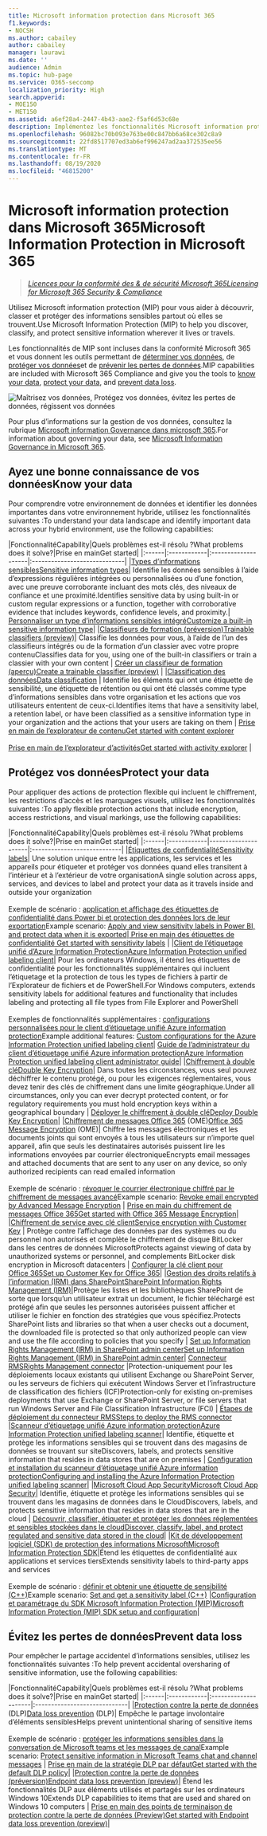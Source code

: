 ```yaml
---
title: Microsoft information protection dans Microsoft 365
f1.keywords:
- NOCSH
ms.author: cabailey
author: cabailey
manager: laurawi
ms.date: ''
audience: Admin
ms.topic: hub-page
ms.service: O365-seccomp
localization_priority: High
search.appverid:
- MOE150
- MET150
ms.assetid: a6ef28a4-2447-4b43-aae2-f5af6d53c68e
description: Implémentez les fonctionnalités Microsoft information protection (MIP) à l’aide de la conformité Microsoft 365 pour vous aider à découvrir, classer et protéger les informations sensibles partout où elles se trouvent.
ms.openlocfilehash: 96082bc70b093e763be00c847bb6a68ce302c8a9
ms.sourcegitcommit: 22fd8517707ed3ab6ef996247ad2aa372535ee56
ms.translationtype: MT
ms.contentlocale: fr-FR
ms.lasthandoff: 08/19/2020
ms.locfileid: "46815200"
---
```

# <a name="microsoft-information-protection-in-microsoft-365"></a><span data-ttu-id="a1e35-103">Microsoft information protection dans Microsoft 365</span><span class="sxs-lookup"><span data-stu-id="a1e35-103">Microsoft Information Protection in Microsoft 365</span></span>

><span data-ttu-id="a1e35-104">*[Licences pour la conformité des & de sécurité Microsoft 365](https://docs.microsoft.com/office365/servicedescriptions/microsoft-365-service-descriptions/microsoft-365-tenantlevel-services-licensing-guidance/microsoft-365-security-compliance-licensing-guidance)*</span><span class="sxs-lookup"><span data-stu-id="a1e35-104">*[Licensing for Microsoft 365 Security & Compliance](https://docs.microsoft.com/office365/servicedescriptions/microsoft-365-service-descriptions/microsoft-365-tenantlevel-services-licensing-guidance/microsoft-365-security-compliance-licensing-guidance)*</span></span>

<span data-ttu-id="a1e35-105">Utilisez Microsoft information protection (MIP) pour vous aider à découvrir, classer et protéger des informations sensibles partout où elles se trouvent.</span><span class="sxs-lookup"><span data-stu-id="a1e35-105">Use Microsoft Information Protection (MIP) to help you discover, classify, and protect sensitive information wherever it lives or travels.</span></span>

<span data-ttu-id="a1e35-106">Les fonctionnalités de MIP sont incluses dans la conformité Microsoft 365 et vous donnent les outils permettant de [déterminer vos données](#know-your-data), de [protéger vos données](#protect-your-data)et de [prévenir les pertes de données](#prevent-data-loss).</span><span class="sxs-lookup"><span data-stu-id="a1e35-106">MIP capabilities are included with Microsoft 365 Compliance and give you the tools to [know your data](#know-your-data), [protect your data](#protect-your-data), and [prevent data loss](#prevent-data-loss).</span></span>

![Maîtrisez vos données, Protégez vos données, évitez les pertes de données, régissent vos données](../media/powered-by-intelligent-platform.png)

<span data-ttu-id="a1e35-108">Pour plus d’informations sur la gestion de vos données, consultez la rubrique [Microsoft information Governance dans microsoft 365](manage-Information-governance.md).</span><span class="sxs-lookup"><span data-stu-id="a1e35-108">For information about governing your data, see [Microsoft Information Governance in Microsoft 365](manage-Information-governance.md).</span></span>

## <a name="know-your-data"></a><span data-ttu-id="a1e35-109">Ayez une bonne connaissance de vos données</span><span class="sxs-lookup"><span data-stu-id="a1e35-109">Know your data</span></span>

<span data-ttu-id="a1e35-110">Pour comprendre votre environnement de données et identifier les données importantes dans votre environnement hybride, utilisez les fonctionnalités suivantes :</span><span class="sxs-lookup"><span data-stu-id="a1e35-110">To understand your data landscape and identify important data across your hybrid environment, use the following capabilities:</span></span>
 
|<span data-ttu-id="a1e35-111">Fonctionnalité</span><span class="sxs-lookup"><span data-stu-id="a1e35-111">Capability</span></span>|<span data-ttu-id="a1e35-112">Quels problèmes est-il résolu ?</span><span class="sxs-lookup"><span data-stu-id="a1e35-112">What problems does it solve?</span></span>|<span data-ttu-id="a1e35-113">Prise en main</span><span class="sxs-lookup"><span data-stu-id="a1e35-113">Get started</span></span>|
|:------|:------------|:--------------------|:-----------------------------|
|[<span data-ttu-id="a1e35-114">Types d’informations sensibles</span><span class="sxs-lookup"><span data-stu-id="a1e35-114">Sensitive information types</span></span>](sensitive-information-type-entity-definitions.md)| <span data-ttu-id="a1e35-115">Identifie les données sensibles à l’aide d’expressions régulières intégrées ou personnalisées ou d’une fonction, avec une preuve corroborante incluant des mots clés, des niveaux de confiance et une proximité.</span><span class="sxs-lookup"><span data-stu-id="a1e35-115">Identifies sensitive data by using built-in or custom regular expressions or a function, together with corroborative evidence that includes keywords, confidence levels, and proximity.</span></span>| [<span data-ttu-id="a1e35-116">Personnaliser un type d’informations sensibles intégré</span><span class="sxs-lookup"><span data-stu-id="a1e35-116">Customize a built-in sensitive information type</span></span>](customize-a-built-in-sensitive-information-type.md)|
|[<span data-ttu-id="a1e35-117">Classifieurs de formation (préversion)</span><span class="sxs-lookup"><span data-stu-id="a1e35-117">Trainable classifiers (preview)</span></span>](classifier-getting-started-with.md)| <span data-ttu-id="a1e35-118">Classifie les données pour vous, à l’aide de l’un des classifieurs intégrés ou de la formation d’un classier avec votre propre contenu</span><span class="sxs-lookup"><span data-stu-id="a1e35-118">Classifies data for you, using one of the built-in classifiers or train a classier with your own content</span></span> | [<span data-ttu-id="a1e35-119">Créer un classifieur de formation (aperçu)</span><span class="sxs-lookup"><span data-stu-id="a1e35-119">Create a trainable classifier (preview)</span></span>](classifier-creating-a-trainable-classifier.md) |
|[<span data-ttu-id="a1e35-120">Classification des données</span><span class="sxs-lookup"><span data-stu-id="a1e35-120">Data classification</span></span>](data-classification-overview.md) | <span data-ttu-id="a1e35-121">Identifie les éléments qui ont une étiquette de sensibilité, une étiquette de rétention ou qui ont été classés comme type d’informations sensibles dans votre organisation et les actions que vos utilisateurs ententent de ceux-ci.</span><span class="sxs-lookup"><span data-stu-id="a1e35-121">Identifies items that have a sensitivity label, a retention label, or have been classified as a sensitive information type in your organization and the actions that your users are taking on them</span></span>  | [<span data-ttu-id="a1e35-122">Prise en main de l’explorateur de contenu</span><span class="sxs-lookup"><span data-stu-id="a1e35-122">Get started with content explorer</span></span>](data-classification-content-explorer.md)<br /><br /> [<span data-ttu-id="a1e35-123">Prise en main de l’explorateur d’activités</span><span class="sxs-lookup"><span data-stu-id="a1e35-123">Get started with activity explorer</span></span>](data-classification-activity-explorer.md) |

## <a name="protect-your-data"></a><span data-ttu-id="a1e35-124">Protégez vos données</span><span class="sxs-lookup"><span data-stu-id="a1e35-124">Protect your data</span></span>

<span data-ttu-id="a1e35-125">Pour appliquer des actions de protection flexible qui incluent le chiffrement, les restrictions d’accès et les marquages visuels, utilisez les fonctionnalités suivantes :</span><span class="sxs-lookup"><span data-stu-id="a1e35-125">To apply flexible protection actions that include encryption, access restrictions, and visual markings, use the following capabilities:</span></span>

|<span data-ttu-id="a1e35-126">Fonctionnalité</span><span class="sxs-lookup"><span data-stu-id="a1e35-126">Capability</span></span>|<span data-ttu-id="a1e35-127">Quels problèmes est-il résolu ?</span><span class="sxs-lookup"><span data-stu-id="a1e35-127">What problems does it solve?</span></span>|<span data-ttu-id="a1e35-128">Prise en main</span><span class="sxs-lookup"><span data-stu-id="a1e35-128">Get started</span></span>|
|:------|:------------|---------------------|:----------------------------|
|[<span data-ttu-id="a1e35-129">Étiquettes de confidentialité</span><span class="sxs-lookup"><span data-stu-id="a1e35-129">Sensitivity labels</span></span>](sensitivity-labels.md)| <span data-ttu-id="a1e35-130">Une solution unique entre les applications, les services et les appareils pour étiqueter et protéger vos données quand elles transitent à l’intérieur et à l’extérieur de votre organisation</span><span class="sxs-lookup"><span data-stu-id="a1e35-130">A single solution across apps, services, and devices to label and protect your data as it travels inside and outside your organization</span></span> <br /><br /><span data-ttu-id="a1e35-131">Exemple de scénario : [application et affichage des étiquettes de confidentialité dans Power bi et protection des données lors de leur exportation](https://docs.microsoft.com/power-bi/admin/service-security-data-protection-overview)</span><span class="sxs-lookup"><span data-stu-id="a1e35-131">Example scenario: [Apply and view sensitivity labels in Power BI, and protect data when it is exported](https://docs.microsoft.com/power-bi/admin/service-security-data-protection-overview)</span></span>|[<span data-ttu-id="a1e35-132"> Prise en main des étiquettes de confidentialité</span><span class="sxs-lookup"><span data-stu-id="a1e35-132"> Get started with sensitivity labels</span></span>](get-started-with-sensitivity-labels.md) |
|[<span data-ttu-id="a1e35-133">Client de l’étiquetage unifié d’Azure Information Protection</span><span class="sxs-lookup"><span data-stu-id="a1e35-133">Azure Information Protection unified labeling client</span></span>](https://docs.microsoft.com/azure/information-protection/rms-client/aip-clientv2)| <span data-ttu-id="a1e35-134">Pour les ordinateurs Windows, il étend les étiquettes de confidentialité pour les fonctionnalités supplémentaires qui incluent l’étiquetage et la protection de tous les types de fichiers à partir de l’Explorateur de fichiers et de PowerShell.</span><span class="sxs-lookup"><span data-stu-id="a1e35-134">For Windows computers, extends sensitivity labels for additional features and functionality that includes labeling and protecting all file types from File Explorer and PowerShell</span></span><br /><br /> <span data-ttu-id="a1e35-135">Exemples de fonctionnalités supplémentaires : [configurations personnalisées pour le client d’étiquetage unifié Azure information protection](https://docs.microsoft.com/azure/information-protection/rms-client/clientv2-admin-guide-customizations)</span><span class="sxs-lookup"><span data-stu-id="a1e35-135">Example additional features: [Custom configurations for the Azure Information Protection unified labeling client](https://docs.microsoft.com/azure/information-protection/rms-client/clientv2-admin-guide-customizations)</span></span>| [<span data-ttu-id="a1e35-136">Guide de l’administrateur du client d’étiquetage unifié Azure information protection</span><span class="sxs-lookup"><span data-stu-id="a1e35-136">Azure Information Protection unified labeling client administrator guide</span></span>](https://docs.microsoft.com/azure/information-protection/rms-client/clientv2-admin-guide)|
|[<span data-ttu-id="a1e35-137">Chiffrement à double clé</span><span class="sxs-lookup"><span data-stu-id="a1e35-137">Double Key Encryption</span></span>](double-key-encryption.md)| <span data-ttu-id="a1e35-138">Dans toutes les circonstances, vous seul pouvez déchiffrer le contenu protégé, ou pour les exigences réglementaires, vous devez tenir des clés de chiffrement dans une limite géographique.</span><span class="sxs-lookup"><span data-stu-id="a1e35-138">Under all circumstances, only you can ever decrypt protected content, or for regulatory requirements you must hold encryption keys within a geographical boundary</span></span> | [<span data-ttu-id="a1e35-139">Déployer le chiffrement à double clé</span><span class="sxs-lookup"><span data-stu-id="a1e35-139">Deploy Double Key Encryption</span></span>](double-key-encryption.md#deploy-double-key-encryption)|
|<span data-ttu-id="a1e35-140">[Chiffrement de messages Office 365](ome.md) (OME)</span><span class="sxs-lookup"><span data-stu-id="a1e35-140">[Office 365 Message Encryption](ome.md) (OME)</span></span>| <span data-ttu-id="a1e35-141">Chiffre les messages électroniques et les documents joints qui sont envoyés à tous les utilisateurs sur n’importe quel appareil, afin que seuls les destinataires autorisés puissent lire les informations envoyées par courrier électronique</span><span class="sxs-lookup"><span data-stu-id="a1e35-141">Encrypts email messages and attached documents that are sent to any user on any device, so only authorized recipients can read emailed information</span></span>  <br /><br /><span data-ttu-id="a1e35-142">Exemple de scénario : [révoquer le courrier électronique chiffré par le chiffrement de messages avancé](revoke-ome-encrypted-mail.md)</span><span class="sxs-lookup"><span data-stu-id="a1e35-142">Example scenario: [Revoke email encrypted by Advanced Message Encryption](revoke-ome-encrypted-mail.md)</span></span> | [<span data-ttu-id="a1e35-143">Prise en main du chiffrement de messages Office 365</span><span class="sxs-lookup"><span data-stu-id="a1e35-143">Get started with Office 365 Message Encryption</span></span>](set-up-new-message-encryption-capabilities.md)|
|[<span data-ttu-id="a1e35-144">Chiffrement de service avec clé client</span><span class="sxs-lookup"><span data-stu-id="a1e35-144">Service encryption with Customer Key</span></span>](customer-key-overview.md) | <span data-ttu-id="a1e35-145">Protège contre l’affichage des données par des systèmes ou du personnel non autorisés et complète le chiffrement de disque BitLocker dans les centres de données Microsoft</span><span class="sxs-lookup"><span data-stu-id="a1e35-145">Protects against viewing of data by unauthorized systems or personnel, and complements BitLocker disk encryption in Microsoft datacenters</span></span> | [<span data-ttu-id="a1e35-146">Configurer la clé client pour Office 365</span><span class="sxs-lookup"><span data-stu-id="a1e35-146">Set up Customer Key for Office 365</span></span>](customer-key-set-up.md)|
|[<span data-ttu-id="a1e35-147">Gestion des droits relatifs à l’information (IRM) dans SharePoint</span><span class="sxs-lookup"><span data-stu-id="a1e35-147">SharePoint Information Rights Management (IRM)</span></span>](set-up-irm-in-sp-admin-center.md#irm-enable-sharepoint-document-libraries-and-lists)|<span data-ttu-id="a1e35-148">Protège les listes et les bibliothèques SharePoint de sorte que lorsqu’un utilisateur extrait un document, le fichier téléchargé est protégé afin que seules les personnes autorisées puissent afficher et utiliser le fichier en fonction des stratégies que vous spécifiez.</span><span class="sxs-lookup"><span data-stu-id="a1e35-148">Protects SharePoint lists and libraries so that when a user checks out a document, the downloaded file is protected so that only authorized people can view and use the file according to policies that you specify</span></span> | [<span data-ttu-id="a1e35-149">Set up Information Rights Management (IRM) in SharePoint admin center</span><span class="sxs-lookup"><span data-stu-id="a1e35-149">Set up Information Rights Management (IRM) in SharePoint admin center</span></span>](set-up-irm-in-sp-admin-center.md)|
[<span data-ttu-id="a1e35-150">Connecteur RMS</span><span class="sxs-lookup"><span data-stu-id="a1e35-150">Rights Management connector</span></span>](https://docs.microsoft.com/azure/information-protection/deploy-rms-connector) |<span data-ttu-id="a1e35-151">Protection-uniquement pour les déploiements locaux existants qui utilisent Exchange ou SharePoint Server, ou les serveurs de fichiers qui exécutent Windows Server et l’infrastructure de classification des fichiers (ICF)</span><span class="sxs-lookup"><span data-stu-id="a1e35-151">Protection-only for existing on-premises deployments that use Exchange or SharePoint Server, or file servers that run Windows Server and File Classification Infrastructure (FCI)</span></span> | [<span data-ttu-id="a1e35-152">Étapes de déploiement du connecteur RMS</span><span class="sxs-lookup"><span data-stu-id="a1e35-152">Steps to deploy the RMS connector</span></span>](https://docs.microsoft.com/azure/information-protection/deploy-rms-connector#steps-to-deploy-the-rms-connector)
|[<span data-ttu-id="a1e35-153">Scanneur d’étiquetage unifié Azure information protection</span><span class="sxs-lookup"><span data-stu-id="a1e35-153">Azure Information Protection unified labeling scanner</span></span>](https://docs.microsoft.com/azure/information-protection/deploy-aip-scanner)| <span data-ttu-id="a1e35-154">Identifie, étiquette et protège les informations sensibles qui se trouvent dans des magasins de données se trouvant sur site</span><span class="sxs-lookup"><span data-stu-id="a1e35-154">Discovers, labels, and protects sensitive information that resides in data stores that are on premises</span></span> | [<span data-ttu-id="a1e35-155">Configuration et installation du scanneur d’étiquetage unifié Azure information protection</span><span class="sxs-lookup"><span data-stu-id="a1e35-155">Configuring and installing the Azure Information Protection unified labeling scanner</span></span>](https://docs.microsoft.com/azure/information-protection/deploy-aip-scanner-configure-install)|
|[<span data-ttu-id="a1e35-156">Microsoft Cloud App Security</span><span class="sxs-lookup"><span data-stu-id="a1e35-156">Microsoft Cloud App Security</span></span>](https://docs.microsoft.com/cloud-app-security/what-is-cloud-app-security)| <span data-ttu-id="a1e35-157">Identifie, étiquette et protège les informations sensibles qui se trouvent dans les magasins de données dans le Cloud</span><span class="sxs-lookup"><span data-stu-id="a1e35-157">Discovers, labels, and protects sensitive information that resides in data stores that are in the cloud</span></span> | [<span data-ttu-id="a1e35-158">Découvrir, classifier, étiqueter et protéger les données réglementées et sensibles stockées dans le cloud</span><span class="sxs-lookup"><span data-stu-id="a1e35-158">Discover, classify, label, and protect regulated and sensitive data stored in the cloud</span></span>](https://docs.microsoft.com/cloud-app-security/best-practices#discover-classify-label-and-protect-regulated-and-sensitive-data-stored-in-the-cloud)|
|[<span data-ttu-id="a1e35-159">Kit de développement logiciel (SDK) de protection des informations Microsoft</span><span class="sxs-lookup"><span data-stu-id="a1e35-159">Microsoft Information Protection SDK</span></span>](https://docs.microsoft.com/information-protection/develop/overview#microsoft-information-protection-sdk)|<span data-ttu-id="a1e35-160">Étend les étiquettes de confidentialité aux applications et services tiers</span><span class="sxs-lookup"><span data-stu-id="a1e35-160">Extends sensitivity labels to third-party apps and services</span></span>  <br /><br /> <span data-ttu-id="a1e35-161">Exemple de scénario : [définir et obtenir une étiquette de sensibilité (C++)](https://docs.microsoft.com/information-protection/develop/quick-file-set-get-label-cpp)</span><span class="sxs-lookup"><span data-stu-id="a1e35-161">Example scenario: [Set and get a sensitivity label (C++)](https://docs.microsoft.com/information-protection/develop/quick-file-set-get-label-cpp)</span></span> |[<span data-ttu-id="a1e35-162">Configuration et paramétrage du SDK Microsoft Information Protection (MIP)</span><span class="sxs-lookup"><span data-stu-id="a1e35-162">Microsoft Information Protection (MIP) SDK setup and configuration</span></span>](https://docs.microsoft.com/information-protection/develop/setup-configure-mip)|

## <a name="prevent-data-loss"></a><span data-ttu-id="a1e35-163">Évitez les pertes de données</span><span class="sxs-lookup"><span data-stu-id="a1e35-163">Prevent data loss</span></span>

<span data-ttu-id="a1e35-164">Pour empêcher le partage accidentel d’informations sensibles, utilisez les fonctionnalités suivantes :</span><span class="sxs-lookup"><span data-stu-id="a1e35-164">To help prevent accidental oversharing of sensitive information, use the following capabilities:</span></span>


|<span data-ttu-id="a1e35-165">Fonctionnalité</span><span class="sxs-lookup"><span data-stu-id="a1e35-165">Capability</span></span>|<span data-ttu-id="a1e35-166">Quels problèmes est-il résolu ?</span><span class="sxs-lookup"><span data-stu-id="a1e35-166">What problems does it solve?</span></span>|<span data-ttu-id="a1e35-167">Prise en main</span><span class="sxs-lookup"><span data-stu-id="a1e35-167">Get started</span></span>|
|:------|:------------|:---------------------|:-----------------------------|
|<span data-ttu-id="a1e35-168">[Protection contre la perte de données](data-loss-prevention-policies.md) (DLP)</span><span class="sxs-lookup"><span data-stu-id="a1e35-168">[Data loss prevention](data-loss-prevention-policies.md) (DLP)</span></span>| <span data-ttu-id="a1e35-169">Empêche le partage involontaire d’éléments sensibles</span><span class="sxs-lookup"><span data-stu-id="a1e35-169">Helps prevent unintentional sharing of sensitive items</span></span> <br /><br /><span data-ttu-id="a1e35-170">Exemple de scénario : [protéger les informations sensibles dans la conversation de Microsoft teams et les messages de canal](dlp-microsoft-teams.md)</span><span class="sxs-lookup"><span data-stu-id="a1e35-170">Example scenario: [Protect sensitive information in Microsoft Teams chat and channel messages](dlp-microsoft-teams.md)</span></span> | [<span data-ttu-id="a1e35-171">Prise en main de la stratégie DLP par défaut</span><span class="sxs-lookup"><span data-stu-id="a1e35-171">Get started with the default DLP policy</span></span>](get-started-with-the-default-dlp-policy.md)|
|[<span data-ttu-id="a1e35-172">Protection contre la perte de données (préversion)</span><span class="sxs-lookup"><span data-stu-id="a1e35-172">Endpoint data loss prevention (preview)</span></span>](endpoint-dlp-learn-about.md)| <span data-ttu-id="a1e35-173">Étend les fonctionnalités DLP aux éléments utilisés et partagés sur les ordinateurs Windows 10</span><span class="sxs-lookup"><span data-stu-id="a1e35-173">Extends DLP capabilities to items that are used and shared on Windows 10 computers</span></span> | [<span data-ttu-id="a1e35-174">Prise en main des points de terminaison de protection contre la perte de données (Preview)</span><span class="sxs-lookup"><span data-stu-id="a1e35-174">Get started with Endpoint data loss prevention (preview)</span></span>](endpoint-dlp-getting-started.md)|
